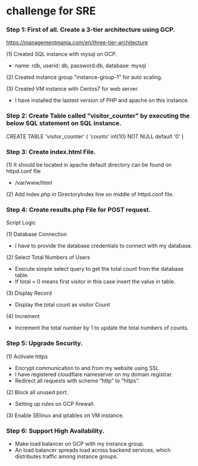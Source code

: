 # challenge for SRE

### Step 1: First of all. Create a 3-tier architecture using GCP.
https://managementmania.com/en/three-tier-architecture

(1) Created SQL instance with mysql on GCP. 
- name: rdb, userid: db, password:db, database: mysql 

(2) Created instance group "instance-group-1" for auto scaling.

(3) Created VM instance with Centos7 for web server.
- I have installed the lastest version of PHP and apache on this instance.


### Step 2: Create Table called "visitor_counter" by executing the below SQL statement on SQL instance.


CREATE TABLE 'visitor_counter' ( 'counts' int(10) NOT NULL default '0' )


### Step 3: Create index.html File.

(1) It should be located in apache default directory can be found on httpd.conf file 
- /var/www/html

(2) Add index.php in DirectoryIndex line on middle of httpd.conf file.


### Step 4: Create results.php File for POST request.

Script Logic

(1) Database Connection
- I have to provide the database credentials to connect with my database.


(2) Select Total Numbers of Users
- Execute simple select query to get the total count from the database table.
- If total = 0 means first visitor in this case insert the value in table.


(3) Display Record
- Display the total count as visitor Count


(4) Increment
- Increment the total number by 1 to update the total numbers of counts.


### Step 5: Upgrade Security.

(1) Activate https 
- Encrypt communication to and from my website using SSL
- I have registered cloudflare nameserver on my domain registrar.
- Redirect all requests with scheme “http” to “https”.

(2) Block all unused port.
- Setting up rules on GCP firewall.

(3) Enable SElinux and iptables on VM instance.


### Step 6: Support High Availability.

- Make load balancer on GCP with my instance group.
- An load balancer spreads load across backend services, which distributes traffic among instance groups.
